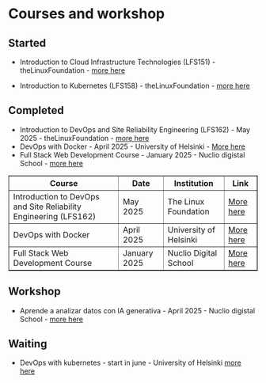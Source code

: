 # Courses and workshop
## Started
- Introduction to Cloud Infrastructure Technologies (LFS151)         - theLinuxFoundation - [more here](https://training.linuxfoundation.org/training/introduction-to-cloud-infrastructure-technologies/)

- Introduction to Kubernetes (LFS158)                                - theLinuxFoundation - [more here](https://training.linuxfoundation.org/training/introduction-to-kubernetes/)

## Completed
- Introduction to DevOps and Site Reliability Engineering (LFS162)   - May 2025        - theLinuxFoundation - [more here](https://github.com/luigicucciolillo/Certifications/tree/main/The%20linux%20foundation/Introduction%20to%20DevOps%20and%20Site%20Reliability%20Engineering%20LFS162)
- DevOps with Docker                                                 - April 2025      - University of Helsinki - [More here](https://github.com/luigicucciolillo/Certifications/tree/main/DevOps%20with%20Docker%20-%20Helsinki%20University)
- Full Stack Web Development Course                                  - January 2025    - Nuclio digistal School - [more here](https://github.com/luigicucciolillo/Certifications/tree/main/Full%20stack%20development%20-%20Nuclio%20digital%20school)

<table border="1" cellspacing="0" cellpadding="8">
  <thead>
    <tr>
      <th>Course</th>
      <th>Date</th>
      <th>Institution</th>
      <th>Link</th>
    </tr>
  </thead>
  <tbody>
    <tr>
      <td>Introduction to DevOps and Site Reliability Engineering (LFS162)</td>
      <td>May 2025</td>
      <td>The Linux Foundation</td>
      <td><a href="https://github.com/luigicucciolillo/Certifications/tree/main/The%20linux%20foundation/Introduction%20to%20DevOps%20and%20Site%20Reliability%20Engineering%20LFS162" target="_blank">More here</a></td>
    </tr>
    <tr>
      <td>DevOps with Docker</td>
      <td>April 2025</td>
      <td>University of Helsinki</td>
      <td><a href="https://github.com/luigicucciolillo/Certifications/tree/main/DevOps%20with%20Docker%20-%20Helsinki%20University" target="_blank">More here</a></td>
    </tr>
    <tr>
      <td>Full Stack Web Development Course</td>
      <td>January 2025</td>
      <td>Nuclio Digital School</td>
      <td><a href="https://github.com/luigicucciolillo/Certifications/tree/main/Full%20stack%20development%20-%20Nuclio%20digital%20school" target="_blank">More here</a></td>
    </tr>
  </tbody>
</table>


## Workshop
- Aprende a analizar datos con IA generativa                         - April 2025      - Nuclio digistal School - [more here](https://github.com/luigicucciolillo/Certifications/tree/main/workshop%20-%20Aprende%20a%20analizar%20datos%20con%20IA%20generativa)

## Waiting
- DevOps with kubernetes                                             - start in june   - University of Helsinki  [more here](https://devopswithkubernetes.com/)
<!--
**luigicucciolillo/luigicucciolillo** is a ✨ _special_ ✨ repository because its `README.md` (this file) appears on your GitHub profile.

Here are some ideas to get you started:

- 🔭 I’m currently working on ...
- 🌱 I’m currently learning ...
- 👯 I’m looking to collaborate on ...
- 🤔 I’m looking for help with ...
- 💬 Ask me about ...
- 📫 How to reach me: ...
- 😄 Pronouns: ...
- ⚡ Fun fact: ...
-->
